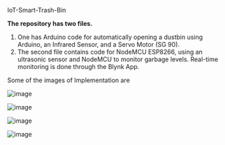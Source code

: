 IoT-Smart-Trash-Bin

**The repository has two files.**
1. One has Arduino code for automatically opening a dustbin using Arduino, an Infrared Sensor, and a Servo Motor (SG 90).
2. The second file contains code for NodeMCU ESP8266, using an ultrasonic sensor and NodeMCU to monitor garbage levels. Real-time monitoring is done through the Blynk App.

Some of the images of Implementation are

![image](https://github.com/Chirag9221/IoT-Smart-Dustbin/assets/93569366/ca339605-c9d8-40c5-a4d7-cae86e2ecd99)

![image](https://github.com/Chirag9221/IoT-Smart-Dustbin/assets/93569366/37516ade-db00-44a5-96ed-5f609e7cbd39)

![image](https://github.com/Chirag9221/IoT-Smart-Dustbin/assets/93569366/cb3eb501-e354-4f15-846c-6faed029befb)

![image](https://github.com/Chirag9221/IoT-Smart-Dustbin/assets/93569366/b4ee0d6a-1c2f-4630-b9ad-219f398eb605)



